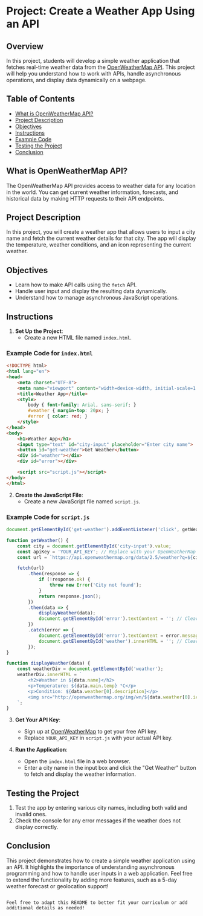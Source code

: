 # Project: Create a Weather App Using an API

## Overview

In this project, students will develop a simple weather application that fetches real-time weather data from the [OpenWeatherMap API](https://openweathermap.org/api). This project will help you understand how to work with APIs, handle asynchronous operations, and display data dynamically on a webpage.

## Table of Contents

- [What is OpenWeatherMap API?](#what-is-openweathermap-api)
- [Project Description](#project-description)
- [Objectives](#objectives)
- [Instructions](#instructions)
- [Example Code](#example-code)
- [Testing the Project](#testing-the-project)
- [Conclusion](#conclusion)

## What is OpenWeatherMap API?

The OpenWeatherMap API provides access to weather data for any location in the world. You can get current weather information, forecasts, and historical data by making HTTP requests to their API endpoints.

## Project Description

In this project, you will create a weather app that allows users to input a city name and fetch the current weather details for that city. The app will display the temperature, weather conditions, and an icon representing the current weather.

## Objectives

- Learn how to make API calls using the `fetch` API.
- Handle user input and display the resulting data dynamically.
- Understand how to manage asynchronous JavaScript operations.

## Instructions

1. **Set Up the Project**:
   - Create a new HTML file named `index.html`.

### Example Code for `index.html`

```html
<!DOCTYPE html>
<html lang="en">
<head>
    <meta charset="UTF-8">
    <meta name="viewport" content="width=device-width, initial-scale=1.0">
    <title>Weather App</title>
    <style>
        body { font-family: Arial, sans-serif; }
        #weather { margin-top: 20px; }
        #error { color: red; }
    </style>
</head>
<body>
    <h1>Weather App</h1>
    <input type="text" id="city-input" placeholder="Enter city name">
    <button id="get-weather">Get Weather</button>
    <div id="weather"></div>
    <div id="error"></div>

    <script src="script.js"></script>
</body>
</html>
```

2. **Create the JavaScript File**:
   - Create a new JavaScript file named `script.js`.

### Example Code for `script.js`

```javascript
document.getElementById('get-weather').addEventListener('click', getWeather);

function getWeather() {
    const city = document.getElementById('city-input').value;
    const apiKey = 'YOUR_API_KEY'; // Replace with your OpenWeatherMap API key
    const url = `https://api.openweathermap.org/data/2.5/weather?q=${city}&appid=${apiKey}&units=metric`;

    fetch(url)
        .then(response => {
            if (!response.ok) {
                throw new Error('City not found');
            }
            return response.json();
        })
        .then(data => {
            displayWeather(data);
            document.getElementById('error').textContent = ''; // Clear previous errors
        })
        .catch(error => {
            document.getElementById('error').textContent = error.message;
            document.getElementById('weather').innerHTML = ''; // Clear previous weather data
        });
}

function displayWeather(data) {
    const weatherDiv = document.getElementById('weather');
    weatherDiv.innerHTML = `
        <h2>Weather in ${data.name}</h2>
        <p>Temperature: ${data.main.temp} °C</p>
        <p>Condition: ${data.weather[0].description}</p>
        <img src="http://openweathermap.org/img/wn/${data.weather[0].icon}.png" alt="Weather Icon">
    `;
}
```

3. **Get Your API Key**:
   - Sign up at [OpenWeatherMap](https://home.openweathermap.org/users/sign_up) to get your free API key.
   - Replace `YOUR_API_KEY` in `script.js` with your actual API key.

4. **Run the Application**:
   - Open the `index.html` file in a web browser.
   - Enter a city name in the input box and click the "Get Weather" button to fetch and display the weather information.

## Testing the Project

1. Test the app by entering various city names, including both valid and invalid ones.
2. Check the console for any error messages if the weather does not display correctly.

## Conclusion

This project demonstrates how to create a simple weather application using an API. It highlights the importance of understanding asynchronous programming and how to handle user inputs in a web application. Feel free to extend the functionality by adding more features, such as a 5-day weather forecast or geolocation support!
```

Feel free to adapt this README to better fit your curriculum or add additional details as needed!
